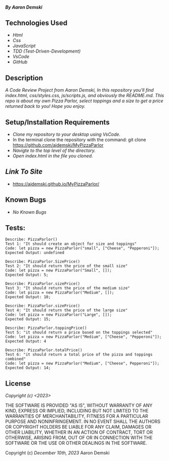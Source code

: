 #### _By Aaron Demski_

## Technologies Used

* _Html_
* _Css_
* _JavaScript_
* _TDD (Test-Driven-Development)_
* _VsCode_
* _GitHub_

## Description

_A Code Review Project from Aaron Demski, In this repository you'll find index.html, css/styles.css, js/scripts.js, and obviously the README.md. This repo is about my own Pizza Parlor, select toppings and a size to get a price returned back to you! Hope you enjoy._

## Setup/Installation Requirements

* _Clone my repository to your desktop using VsCode._
* In the terminal clone the repository with the command: git clone https://github.com/ajdemski/MyPizzaParlor
* _Navigte to the top level of the directory._
* _Open index.html in the file you cloned._

## _Link To Site_

* https://ajdemski.github.io/MyPizzaParlor/

## Known Bugs

* _No Known Bugs_

## Tests:

```
Describe: PizzaParlor()
Test 1: "It should create an object for size and toppings"
Code: let pizza = new PizzaParlor("small", ["Cheese", "Pepperoni"]);
Expected Output: undefined
```
```
Describe: PizzaParlor.SizePrice()
Test 2: "It should return the price of the small size"
Code: let pizza = new PizzaParlor("Small", []);
Expected Output: 5;
```
```
Describe: PizzaParlor.sizePrice()
Test 3: "It should return the price of the medium size"
Code: let pizza = new PizzaParlor("Medium", []);
Expected Output: 10;
```
```
Describe: PizzaParlor.sizePrice()
Test 4: "It should return the price of the large size"
Code: let pizza = new PizzaParlor("Large", []);
Expected Output: 15;
```
```
Describe: PizzaParlor.toppingPrice()
Test 5: "it should return a price based on the toppings selected"
Code: let pizza = new PizzaParlor("Medium", ["Cheese", "Pepperoni"]);
Expected Output: 4
```
```
Describe: PizzaParlor.totalPrice()
Test 6: "it should return a total price of the pizza and toppings combined"
Code: let pizza = new PizzaParlor("Medium", ["Cheese", Pepperoni"]);
Expected Output: 14;
```
## License

_Copyright (c) <2023> <Aaron Demski>_

THE SOFTWARE IS PROVIDED "AS IS", WITHOUT WARRANTY OF ANY KIND, EXPRESS OR
IMPLIED, INCLUDING BUT NOT LIMITED TO THE WARRANTIES OF MERCHANTABILITY,
FITNESS FOR A PARTICULAR PURPOSE AND NONINFRINGEMENT. IN NO EVENT SHALL THE
AUTHORS OR COPYRIGHT HOLDERS BE LIABLE FOR ANY CLAIM, DAMAGES OR OTHER
LIABILITY, WHETHER IN AN ACTION OF CONTRACT, TORT OR OTHERWISE, ARISING FROM,
OUT OF OR IN CONNECTION WITH THE SOFTWARE OR THE USE OR OTHER DEALINGS IN THE
SOFTWARE.

Copyright (c) _December 10th, 2023_ Aaron Demski